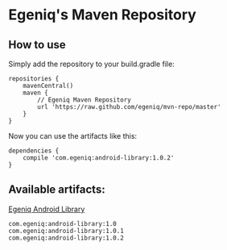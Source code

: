 Egeniq's Maven Repository
========

How to use
--------
Simply add the repository to your  build.gradle file:

    repositories {
        mavenCentral()
        maven {
            // Egeniq Maven Repository
            url 'https://raw.github.com/egeniq/mvn-repo/master'
        }
    }

Now you can use the artifacts like this:

    dependencies {
        compile 'com.egeniq:android-library:1.0.2'
    }

Available artifacts:
--------

[Egeniq Android Library](https://github.com/egeniq/egeniq-android)

    com.egeniq:android-library:1.0
    com.egeniq:android-library:1.0.1
    com.egeniq:android-library:1.0.2
